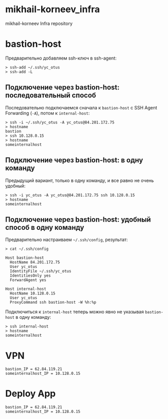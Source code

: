 # mikhail-korneev_infra
mikhail-korneev Infra repository

# bastion-host
Предварительно добавляем ssh-ключ в ssh-agent:
```
> ssh-add ~/.ssh/yc_otus
> ssh-add -L
```
## Подключение через bastion-host: последовательный способ
Последовательно подключаемся сначала к `bastion-host` c SSH Agent Forwarding (`-A`), потом к `internal-host`:
```
> ssh -i ~/.ssh/yc_otus -A yc_otus@84.201.172.75
> hostname
bastion
> ssh 10.128.0.15
> hostname
someinternalhost
```
## Подключение через bastion-host: в одну команду
Предыдущий вариант, только в одну команду, и все равно не очень удобный:
```
> ssh -i yc_otus -A yc_otus@84.201.172.75 ssh 10.128.0.15
> hostname
someinternalhost
```
## Подключение через bastion-host: удобный способ в одну команду
Предварительно настраиваем `~/.ssh/config`, результат:
```
> cat ~/.ssh/config

Host bastion-host
  HostName 84.201.172.75
  User yc_otus
  IdentityFile ~/.ssh/yc_otus
  IdentitiesOnly yes
  ForwardAgent yes

Host internal-host
  HostName 10.128.0.15
  User yc_otus
  ProxyCommand ssh bastion-host -W %h:%p
```
Подключиться к `internal-host` теперь можно явно не указывая `bastion-host` в одну команду:
```
> ssh internal-host
> hostname
someinternalhost
```

# VPN
```
bastion_IP = 62.84.119.21
someinternalhost_IP = 10.128.0.15
```

# Deploy App
```
bastion_IP = 62.84.119.21
someinternalhost_IP = 10.128.0.15
```
